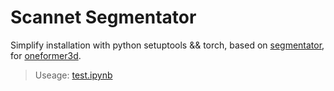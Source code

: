# Scannet Segmentator

Simplify installation with python setuptools && torch, based on [segmentator](https://github.com/Karbo123/segmentator/tree/master), for [oneformer3d](https://github.com/oneformer3d/oneformer3d).

> Useage: [test.ipynb](./test.ipynb)
